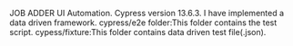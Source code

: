JOB ADDER UI Automation.
Cypress version 13.6.3.
I have implemented a data driven framework.
cypress/e2e folder:This folder contains the test script.
cypess/fixture:This folder contains data driven test file(.json).

